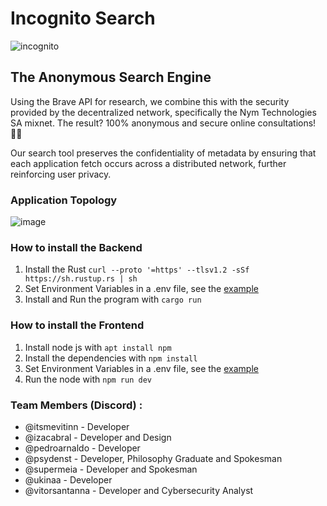 # Incognito Search
![incognito](https://github.com/TupiNymQuim/search/assets/95882160/cd11d0c9-4594-4989-b518-7f25ef1a663b)

## The Anonymous Search Engine

Using the Brave API for research, we combine this with the security provided by the decentralized network, specifically the Nym Technologies SA mixnet. The result? 100% anonymous and secure online consultations! 🥷🏼

Our search tool preserves the confidentiality of metadata by ensuring that each application fetch occurs across a distributed network, further reinforcing user privacy.

### Application Topology
![image](https://github.com/TupiNymQuim/search/assets/95882160/4af7a596-fb6e-4ae1-a0d1-abc1d9f789bb)



### How to install the Backend

1) Install the Rust
`curl --proto '=https' --tlsv1.2 -sSf https://sh.rustup.rs | sh`
2) Set Environment Variables in a .env file, see the [example](https://github.com/TupiNymQuim/search/blob/main/backend/.env-example)
3) Install and Run the program with `cargo run`


### How to install the Frontend

1) Install node js with `apt install npm`
2) Install the dependencies with `npm install`
3) Set Environment Variables in a .env file, see the [example](https://github.com/TupiNymQuim/search/blob/main/front/.env-example)
4) Run the node with `npm run dev`


### Team Members (Discord) :

- @itsmevitinn - Developer
- @izacabral - Developer and Design
- @pedroarnaldo - Developer
- @psydenst - Developer, Philosophy Graduate and Spokesman
- @supermeia - Developer and Spokesman
- @ukinaa - Developer
- @vitorsantanna  - Developer and Cybersecurity Analyst
